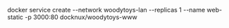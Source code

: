 docker service create --network woodytoys-lan --replicas 1 --name web-static -p 3000:80 docknux/woodytoys-www
